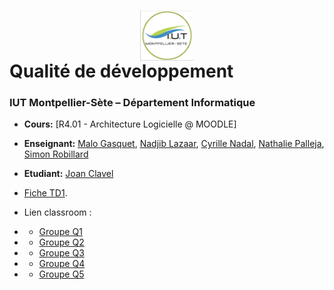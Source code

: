 # <img src="iut.png" width="17%" style="margin:auto;display:block;"/> Qualité de développement 
### IUT Montpellier-Sète – Département Informatique
* **Cours:** [R4.01 - Architecture Logicielle @ MOODLE]
* **Enseignant:** [Malo Gasquet](mailto:malo.gasquet@umontpellier.fr),  [Nadjib Lazaar](mailto:nadjib.lazaar@umontpellier.fr), [Cyrille Nadal](mailto:cyrille.nadal@umontpellier.fr), [Nathalie Palleja](mailto:nathalie.palleja@umontpellier.fr),   [Simon Robillard](mailto:simon.robillard@umontpellier.fr)
* **Etudiant:** [Joan Clavel](mailto:joan.clavel@etu.umontpellier.fr)
* [Fiche TD1](TD1.pdf).

* Lien classroom :
* * [Groupe Q1](https://classroom.github.com/a/pWdWYPWk)
* * [Groupe Q2](https://classroom.github.com/a/j9AmrK-i)
* * [Groupe Q3](https://classroom.github.com/a/LXZUsYqS)
* * [Groupe Q4](https://classroom.github.com/a/zs_0iwVt)
* * [Groupe Q5](https://classroom.github.com/a/hHSaP1CG)